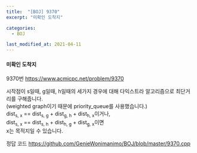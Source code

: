 ```yaml
---
title:  "[BOJ] 9370"
excerpt: "미확인 도착지"

categories:
  - BOJ

last_modified_at: 2021-04-11
---
```


#### 미확인 도착지

9370번 <https://www.acmicpc.net/problem/9370>

시작점이 s일때, g일때, h일때의 세가지 경우에 대해 다익스트라 알고리즘으로 최단거리를 구해줍니다.<br>
(weighted graph이기 때문에 priority_queue를 사용했습니다.)<br>
dist<sub>s, x</sub> == dist<sub>s, g</sub> + dist<sub>g, h</sub> + dist<sub>h, x</sub>이거나,<br>
dist<sub>s, x</sub> == dist<sub>s, h</sub> + dist<sub>h, g</sub> + dist<sub>g, x</sub>이면<br>
x는 목적지일 수 있습니다.

정답 코드 <https://github.com/GenieWonimanimo/BOJ/blob/master/9370.cpp>